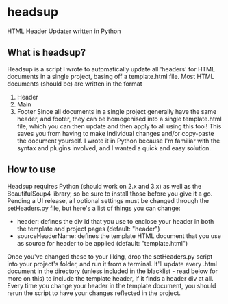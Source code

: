 headsup
=======

HTML Header Updater written in Python

What is headsup?
----------------

Headsup is a script I wrote to automatically update all 'headers' for HTML documents in a single project, basing off a template.html file. 
Most HTML documents (should be) are written in the format 
1. Header
2. Main
3. Footer
Since all documents in a single project generally have the same header, and footer, they can be homogenised into a single template.html file, which you can then update and then apply to all using this tool! This saves you from having to make individual changes and/or copy-paste the document yourself. 
I wrote it in Python because I'm familiar with the syntax and plugins involved, and I wanted a quick and easy solution. 

How to use
----------------------

Headsup requires Python (should work on 2.x and 3.x) as well as the BeautifulSoup4 library, so be sure to install those before you give it a go. 
Pending a UI release, all optional settings must be changed through the setHeaders.py file, but here's a list of things you can change:
- header: defines the div id that you use to enclose your header in both the template and project pages (default: "header")
- sourceHeaderName: defines the template HTML document that you use as source for header to be applied (default: "template.html")

Once you've changed these to your liking, drop the setHeaders.py script into your project's folder, and run it from a terminal. It'll update every .html document in the directory (unless included in the blacklist - read below for more on this) to include the template header, if it finds a header div at all.
Every time you change your header in the template document, you should rerun the script to have your changes reflected in the project.